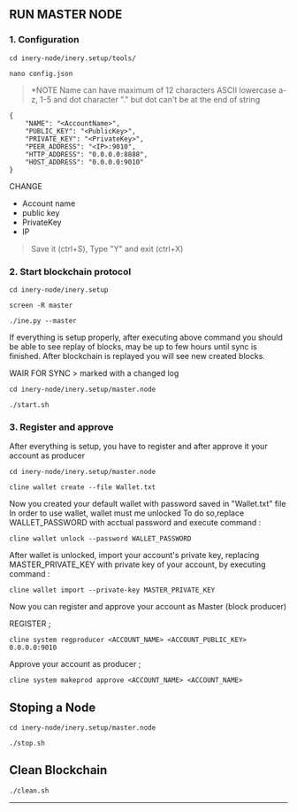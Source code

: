 ## RUN MASTER NODE 

### 1. Configuration

```
cd inery-node/inery.setup/tools/
```

```
nano config.json
```
> *NOTE Name can have maximum of 12 characters ASCII lowercase a-z, 1-5 and dot character "." but dot can't be at the end of string

```"MASTER_ACCOUNT":
{
    "NAME": "<AccountName>",
    "PUBLIC_KEY": "<PublicKey>",
    "PRIVATE_KEY": "<PrivateKey>",
    "PEER_ADDRESS": "<IP>:9010",
    "HTTP_ADDRESS": "0.0.0.0:8888",
    "HOST_ADDRESS": "0.0.0.0:9010"
}
```
CHANGE

* Account name 
* public key 
* PrivateKey
* IP

> Save it (ctrl+S), Type "Y" and exit (ctrl+X)

### 2. Start blockchain protocol

```
cd inery-node/inery.setup
```

```
screen -R master
```

```
./ine.py --master
```

If everything is setup properly, after executing above command you should be able to see replay of blocks, may be up to few hours until sync is finished. After blockchain is replayed you will see new created blocks.

WAIR FOR SYNC > marked with a changed log

```
cd inery-node/inery.setup/master.node
```

```
./start.sh
```

### 3. Register and approve

After everything is setup, you have to register and after approve it your account as producer

```
cd inery-node/inery.setup/master.node
```

```
cline wallet create --file Wallet.txt
```

Now you created your default wallet with password saved in "Wallet.txt" file In order to use wallet, 
wallet must me unlocked To do so,replace WALLET_PASSWORD with acctual password and execute command :

```
cline wallet unlock --password WALLET_PASSWORD
```

After wallet is unlocked, import your account's private key, replacing MASTER_PRIVATE_KEY with private key of your account, by executing command :

```
cline wallet import --private-key MASTER_PRIVATE_KEY
```

Now you can register and approve your account as Master (block producer)

REGISTER ;
```
cline system regproducer <ACCOUNT_NAME> <ACCOUNT_PUBLIC_KEY> 0.0.0.0:9010
```

Approve your account as producer ;
```
cline system makeprod approve <ACCOUNT_NAME> <ACCOUNT_NAME>
```


## Stoping a Node

```
cd inery-node/inery.setup/master.node
```

```
./stop.sh
```


## Clean Blockchain 

```
./clean.sh
```

---





